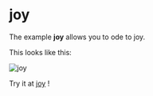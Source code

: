 # joy

The example **joy** allows you to ode to joy.

This looks like this:

 ![joy](@site/static/img/examples/joy.png) 

Try it at <a href='/../automation/loadexample/joy' target='_blank'>joy</a> !



